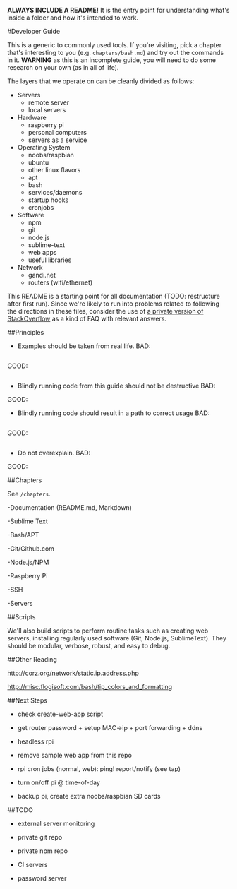 **ALWAYS INCLUDE A README!**  It is the entry point for understanding what's inside a folder and how it's intended to work.



#Developer Guide

This is a generic to commonly used tools. If you're visiting, pick a chapter that's interesting to you (e.g. `chapters/bash.md`) and try out the commands in it. **WARNING** as this is an incomplete guide, you will need to do some research on your own (as in all of life).

The layers that we operate on can be cleanly divided as follows:

- Servers
	- remote server
	- local servers
- Hardware
	- raspberry pi
	- personal computers
	- servers as a service
- Operating System
	- noobs/raspbian
	- ubuntu
	- other linux flavors
	- apt
	- bash
	- services/daemons
	- startup hooks
	- cronjobs
- Software
	- npm
	- git
	- node.js
	- sublime-text
	- web apps
	- useful libraries
- Network
	- gandi.net
	- routers (wifi/ethernet)


This README is a starting point for all documentation (TODO: restructure after first run). Since we're likely to run into problems related to following the directions in these files, consider the use of [a private version of StackOverflow](https://stackoverflow.com/channels) as a kind of FAQ with relevant answers. 

##Principles

- Examples should be taken from real life.
BAD:
```
```
GOOD:
```
```

- Blindly running code from this guide should not be destructive
BAD:
>
GOOD:
>

- Blindly running code should result in a path to correct usage
BAD:
```
```
GOOD:
```
```

- Do not overexplain.
BAD:
> 
GOOD:
>

##Chapters

See `/chapters`.

-Documentation (README.md, Markdown)

-Sublime Text

-Bash/APT

-Git/Github.com

-Node.js/NPM

-Raspberry Pi

-SSH

-Servers

##Scripts

We'll also build scripts to perform routine tasks such as creating web servers, installing regularly used software (Git, Node.js, SublimeText). They should be modular, verbose, robust, and easy to debug.


##Other Reading

http://corz.org/network/static.ip.address.php

http://misc.flogisoft.com/bash/tip_colors_and_formatting

##Next Steps

- check create-web-app script

- get router password + setup MAC->ip + port forwarding + ddns

- headless rpi

- remove sample web app from this repo

- rpi cron jobs (normal, web): ping! report/notify (see tap)

- turn on/off pi @ time-of-day

- backup pi, create extra noobs/raspbian SD cards


##TODO

- external server monitoring

- private git repo

- private npm repo

- CI servers

- password server

















